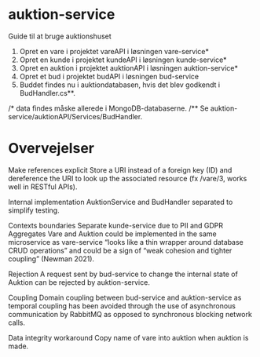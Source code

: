 # auktion-service

Guide til at bruge auktionshuset

1. Opret en vare i projektet vareAPI i løsningen vare-service*
2. Opret en kunde i projektet kundeAPI i løsningen kunde-service*
3. Opret en auktion i projektet auktionAPI i løsningen auktion-service*
4. Opret et bud i projektet budAPI i løsningen bud-service
5. Buddet findes nu i auktiondatabasen, hvis det blev godkendt i BudHandler.cs**.

/* data findes måske allerede i MongoDB-databaserne.
/** Se auktion-service/auktionAPI/Services/BudHandler.

# Overvejelser

Make references explicit
Store a URI instead of a foreign key (ID) and dereference the URI to look up the associated resource (fx /vare/3, works well in RESTful APIs).

Internal implementation
AuktionService and BudHandler separated to simplify testing. 

Contexts boundaries
Separate kunde-service due to PII and GDPR
Aggregates Vare and Auktion could be implemented in the same microservice as vare-service “looks like a thin wrapper around database CRUD operations” and could be a sign of “weak cohesion and tighter coupling” (Newman 2021).

Rejection
A request sent by bud-service to change the internal state of Auktion can be rejected by auktion-service.

Coupling
Domain coupling between bud-service and auktion-service as temporal coupling has been avoided through the use of asynchronous communication by RabbitMQ as opposed to synchronous blocking network calls. 

Data integrity workaround 
Copy name of vare into auktion when auktion is made.
